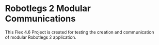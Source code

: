 # Robotlegs 2 Modular Communications

This Flex 4.6 Project is created for testing the creation and communication of modular Robotlegs 2 application.
